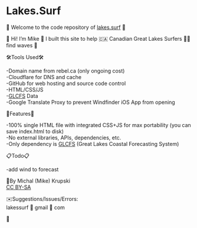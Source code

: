 # Lakes.Surf

🌊 Welcome to the code repository of [lakes.surf](https://lakes.surf) 🌊  
  
👋 Hi! I’m Mike 🤙 I built this site to help 🇨🇦 Canadian Great Lakes Surfers 🏄‍♂️ find waves 🌊 
  
  
🛠Tools Used🛠
  
-Domain name from rebel.ca (only ongoing cost)  
-Cloudflare for DNS and cache  
-GitHub for web hosting and source code control  
-HTML/CSS/JS  
-[GLCFS](https://www.glerl.noaa.gov/res/glcfs/glcfs.html) Data  
-Google Translate Proxy to prevent Windfinder iOS App from opening
  
  
🎉Features🎉  
  
-100% single HTML file with integrated CSS+JS for max portability (you can save index.html to disk)  
-No external libraries, APIs, dependencies, etc.  
-Only dependency is [GLCFS](https://www.glerl.noaa.gov/res/glcfs/glcfs.html) (Great Lakes Coastal Forecasting System)
  
  
📋Todo📋  
  
-add wind to forecast
  
  
📝By Michal (Mike) Krupski  
[CC BY-SA](https://creativecommons.org/licenses/by-sa/4.0/)  
  
  
✉️Suggestions/Issues/Errors:  
lakessurf 🌊 gmail 🌊 com
  
  
🤙
